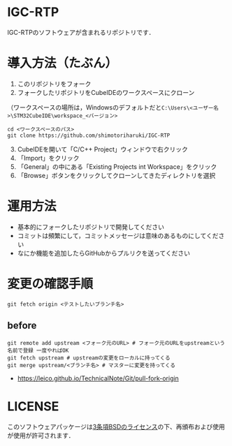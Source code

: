# IGC-RTP

IGC-RTPのソフトウェアが含まれるリポジトリです．

# 導入方法（たぶん）

1. このリポジトリをフォーク 
2. フォークしたリポジトリをCubeIDEのワークスペースにクローン

（ワークスペースの場所は，Windowsのデフォルトだと`C:\Users\<ユーザー名>\STM32CubeIDE\workspace_<バージョン>`
```
cd <ワークスペースのパス>
git clone https://github.com/shimotoriharuki/IGC-RTP
```
3. CubeIDEを開いて「C/C++ Project」ウィンドウで右クリック
4. 「Import」をクリック
5. 「General」の中にある「Existing Projects int Workspace」をクリック
6. 「Browse」ボタンをクリックしてクローンしてきたディレクトリを選択

# 運用方法
- 基本的にフォークしたリポジトリで開発してください
- コミットは頻繁にして，コミットメッセージは意味のあるものにしてください
- なにか機能を追加したらGitHubからプルリクを送ってください

# 変更の確認手順

```shell
git fetch origin <テストしたいブランチ名>
```

## before
```shell
git remote add upstream <フォーク元のURL> # フォーク元のURLをupstreamという名前で登録 一度やればOK
git fetch upstream # upstreamの変更をローカルに持ってくる
git merge upstream/<ブランチ名> # マスターに変更を持ってくる
```

- https://leico.github.io/TechnicalNote/Git/pull-fork-origin

# LICENSE
このソフトウェアパッケージは[3条項BSDのライセンス](https://github.com/shimotoriharuki/IGC-RTP/blob/master/LICENSE)の下、再頒布および使用が使用が許可されます．
